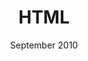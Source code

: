 ---
title: HTML
date: September 2010
list:
  collection: projects
  filter: "item.experience.languages contains 'html'"
---